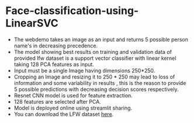 # Face-classification-using-LinearSVC
* The webdemo takes an image as an input and returns 5 possible person name's in decreasing precedence.
* The model showing best results on training and validation data of provided lfw dataset is a support vector classifier with linear kernel taking 128 PCA features as input.
* Input must be a single Image having dimensions 250*250.
* Cropping an Image and resizing it to 250 * 250 may lead to loss of information and some variability in results , this is the reason to provide 5 possible predictions with decreasing decision scores respectively.
* Resnet CNN model is used for feature extraction.
* 128 features are selected after PCA.
* Model is deployed online using streamlit sharing.
* You can download the LFW dataset [here](http://vis-www.cs.umass.edu/lfw/lfw-funneled.tgz).

